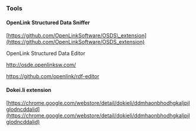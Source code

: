 ### Tools

#### OpenLink Structured Data Sniffer

[https://github.com/OpenLinkSoftware/OSDS\_extension](https://github.com/OpenLinkSoftware/OSDS_extension)

OpenLink Structured Data Editor

http://osde.openlinksw.com/

https://github.com/openlink/rdf-editor

#### Dokei.li extension

[https://chrome.google.com/webstore/detail/dokieli/ddmhaonbhodhgkaljpjlglodncddalid](https://chrome.google.com/webstore/detail/dokieli/ddmhaonbhodhgkaljpjlglodncddalid)

